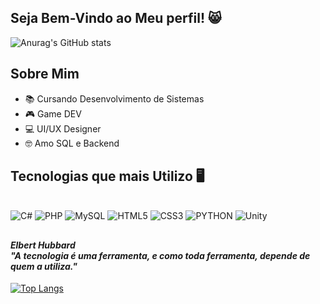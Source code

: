 ## Seja Bem-Vindo ao Meu perfil! 😸

![Anurag's GitHub stats](https://github-readme-stats.vercel.app/api?username=devjoaosoares&show_icons=true&theme=transparent)

##

## Sobre Mim

* 📚 Cursando Desenvolvimento de Sistemas
* 🎮 Game DEV
* 💻 UI/UX Designer
* 🤓 Amo SQL e Backend

## Tecnologias que mais Utilizo 🖥️
<div style="display: inline_block"><br>
        <img aling="center" alt="C#" src="https://img.shields.io/badge/C%23-239120?style=for-the-badge&logo=c-sharp&logoColor=white)]()">
        <img aling="center" alt="PHP" src="https://img.shields.io/badge/PHP-777BB4?style=for-the-badge&logo=php&logoColor=white">
        <img aling="center" alt="MySQL" src="https://img.shields.io/badge/MySQL-00000F?style=for-the-badge&logo=mysql&logoColor=white">
        <img aling="center" alt="HTML5" src="https://img.shields.io/badge/HTML5-E34F26?style=for-the-badge&logo=html5&logoColor=white">
        <img aling="center" alt="CSS3" src="https://img.shields.io/badge/CSS3-1572B6?style=for-the-badge&logo=css3&logoColor=white">
        <img aling="center" alt="PYTHON" src="https://img.shields.io/badge/Python-14354C?style=for-the-badge&logo=python&logoColor=white">
        <img aling="center" alt="Unity" src="https://img.shields.io/badge/Unity-100000?style=for-the-badge&logo=unity&logoColor=white">
</div>

##

#### ***Elbert Hubbard<br>"A tecnologia é uma ferramenta, e como toda ferramenta, depende de quem a utiliza."***

[![Top Langs](https://github-readme-stats.vercel.app/api/top-langs/?username=devjoaosoares&layout=pie)](https://github.com/anuraghazra/github-readme-stats)
     
